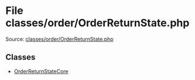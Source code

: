 File classes/order/OrderReturnState.php
=========

Source: [classes/order/OrderReturnState.php](https://github.com/PrestaShop/PrestaShop/blob/1.6.0.6/classes/order/OrderReturnState.php)


Classes
-------

* [OrderReturnStateCore](class.OrderReturnStateCore.md)

